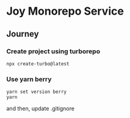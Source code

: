 # Joy Monorepo Service

## Journey

### Create project using turborepo

```shell
npx create-turbo@latest
```

### Use yarn berry

```shell
yarn set version berry
yarn
```

and then, update .gitignore
